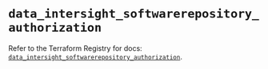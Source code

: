 # `data_intersight_softwarerepository_authorization`

Refer to the Terraform Registry for docs: [`data_intersight_softwarerepository_authorization`](https://registry.terraform.io/providers/ciscodevnet/intersight/1.0.71/docs/data-sources/softwarerepository_authorization).
